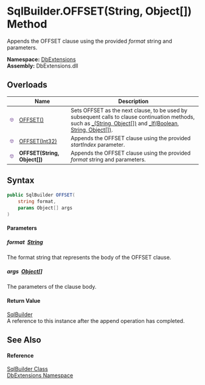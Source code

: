 SqlBuilder.OFFSET(String, Object[]) Method
==========================================
Appends the OFFSET clause using the provided *format* string and parameters.
  
**Namespace:** [DbExtensions][1]  
**Assembly:** DbExtensions.dll

Overloads
---------

|                  | Name                         | Description                                                                                                                                                              |
| ---------------- | ---------------------------- | ------------------------------------------------------------------------------------------------------------------------------------------------------------------------ |
| ![Public method] | [OFFSET()][2]                | Sets OFFSET as the next clause, to be used by subsequent calls to clause continuation methods, such as [_(String, Object[])][3] and [_If(Boolean, String, Object[])][4]. |
| ![Public method] | [OFFSET(Int32)][5]           | Appends the OFFSET clause using the provided *startIndex* parameter.                                                                                                     |
| ![Public method] | **OFFSET(String, Object[])** | Appends the OFFSET clause using the provided *format* string and parameters.                                                                                             |


Syntax
------

```csharp
public SqlBuilder OFFSET(
	string format,
	params Object[] args
)
```

#### Parameters

##### *format*  [String][6]
The format string that represents the body of the OFFSET clause.

##### *args*  [Object][7][]
The parameters of the clause body.

#### Return Value
[SqlBuilder][8]  
A reference to this instance after the append operation has completed.

See Also
--------

#### Reference
[SqlBuilder Class][8]  
[DbExtensions Namespace][1]  

[1]: ../README.md
[2]: OFFSET.md
[3]: _.md
[4]: _If.md
[5]: OFFSET_1.md
[6]: https://learn.microsoft.com/dotnet/api/system.string
[7]: https://learn.microsoft.com/dotnet/api/system.object
[8]: README.md
[Public method]: ../../icons/pubmethod.svg "Public method"
